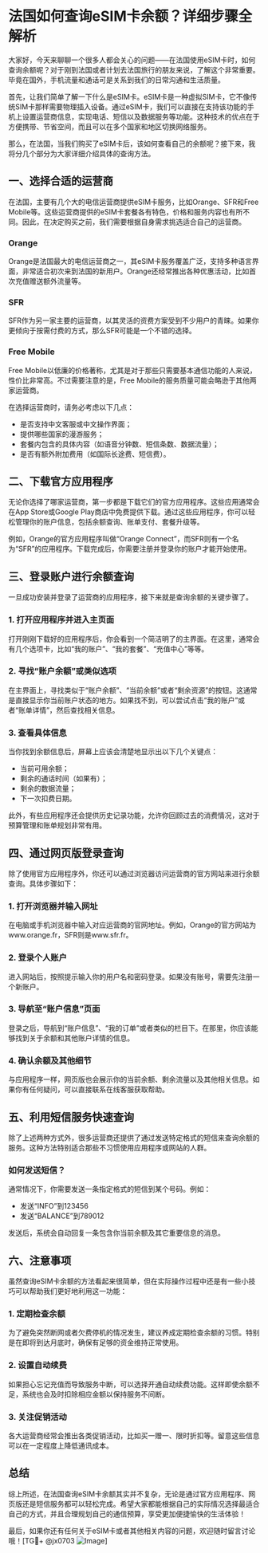 # 法国如何查询eSIM卡余额？详细步骤全解析

大家好，今天来聊聊一个很多人都会关心的问题——在法国使用eSIM卡时，如何查询余额呢？对于刚到法国或者计划去法国旅行的朋友来说，了解这个非常重要。毕竟在国外，手机流量和通话可是关系到我们的日常沟通和生活质量。

首先，让我们简单了解一下什么是eSIM卡。eSIM卡是一种虚拟SIM卡，它不像传统SIM卡那样需要物理插入设备。通过eSIM卡，我们可以直接在支持该功能的手机上设置运营商信息，实现电话、短信以及数据服务等功能。这种技术的优点在于方便携带、节省空间，而且可以在多个国家和地区切换网络服务。

那么，在法国，当我们购买了eSIM卡后，该如何查看自己的余额呢？接下来，我将分几个部分为大家详细介绍具体的查询方法。

## 一、选择合适的运营商

在法国，主要有几个大的电信运营商提供eSIM卡服务，比如Orange、SFR和Free Mobile等。这些运营商提供的eSIM卡套餐各有特色，价格和服务内容也有所不同。因此，在决定购买之前，我们需要根据自身需求挑选适合自己的运营商。

### Orange
Orange是法国最大的电信运营商之一，其eSIM卡服务覆盖广泛，支持多种语言界面，非常适合初次来到法国的新用户。Orange还经常推出各种优惠活动，比如首次充值赠送额外流量等。

### SFR
SFR作为另一家主要的运营商，以其灵活的资费方案受到不少用户的青睐。如果你更倾向于按需付费的方式，那么SFR可能是一个不错的选择。

### Free Mobile
Free Mobile以低廉的价格著称，尤其是对于那些只需要基本通信功能的人来说，性价比非常高。不过需要注意的是，Free Mobile的服务质量可能会略逊于其他两家运营商。

在选择运营商时，请务必考虑以下几点：
- 是否支持中文客服或中文操作界面；
- 提供哪些国家的漫游服务；
- 套餐内包含的具体内容（如语音分钟数、短信条数、数据流量）；
- 是否有额外附加费用（如国际长途费、短信费）。

## 二、下载官方应用程序

无论你选择了哪家运营商，第一步都是下载它们的官方应用程序。这些应用通常会在App Store或Google Play商店中免费提供下载。通过这些应用程序，你可以轻松管理你的账户信息，包括余额查询、账单支付、套餐升级等。

例如，Orange的官方应用程序叫做“Orange Connect”，而SFR则有一个名为“SFR”的应用程序。下载完成后，你需要注册并登录你的账户才能开始使用。

## 三、登录账户进行余额查询

一旦成功安装并登录了运营商的应用程序，接下来就是查询余额的关键步骤了。

### 1. 打开应用程序并进入主页面
打开刚刚下载好的应用程序后，你会看到一个简洁明了的主界面。在这里，通常会有几个选项卡，比如“我的账户”、“我的套餐”、“充值中心”等等。

### 2. 寻找“账户余额”或类似选项
在主界面上，寻找类似于“账户余额”、“当前余额”或者“剩余资源”的按钮。这通常是直接显示你当前账户状态的地方。如果找不到，可以尝试点击“我的账户”或者“账单详情”，然后查找相关信息。

### 3. 查看具体信息
当你找到余额信息后，屏幕上应该会清楚地显示出以下几个关键点：
- 当前可用余额；
- 剩余的通话时间（如果有）；
- 剩余的数据流量；
- 下一次扣费日期。

此外，有些应用程序还会提供历史记录功能，允许你回顾过去的消费情况，这对于预算管理和账单规划非常有用。

## 四、通过网页版登录查询

除了使用官方应用程序外，你还可以通过浏览器访问运营商的官方网站来进行余额查询。具体步骤如下：

### 1. 打开浏览器并输入网址
在电脑或手机浏览器中输入对应运营商的官网地址。例如，Orange的官方网站为www.orange.fr，SFR则是www.sfr.fr。

### 2. 登录个人账户
进入网站后，按照提示输入你的用户名和密码登录。如果没有账号，需要先注册一个新账户。

### 3. 导航至“账户信息”页面
登录之后，导航到“账户信息”、“我的订单”或者类似的栏目下。在那里，你应该能够找到关于余额和其他账户详情的信息。

### 4. 确认余额及其他细节
与应用程序一样，网页版也会展示你的当前余额、剩余流量以及其他相关信息。如果你有任何疑问，可以直接联系在线客服获取帮助。

## 五、利用短信服务快速查询

除了上述两种方式外，很多运营商还提供了通过发送特定格式的短信来查询余额的服务。这种方法特别适合那些不习惯使用应用程序或网站的人群。

### 如何发送短信？
通常情况下，你需要发送一条指定格式的短信到某个号码。例如：
- 发送“INFO”到123456
- 发送“BALANCE”到789012

发送后，系统会自动回复一条包含你当前余额及其它重要信息的消息。

## 六、注意事项

虽然查询eSIM卡余额的方法看起来很简单，但在实际操作过程中还是有一些小技巧可以帮助我们更好地利用这一功能：

### 1. 定期检查余额
为了避免突然断网或者欠费停机的情况发生，建议养成定期检查余额的习惯。特别是在即将到达月底时，确保有足够的资金维持正常使用。

### 2. 设置自动续费
如果担心忘记充值而导致服务中断，可以选择开通自动续费功能。这样即使余额不足，系统也会及时扣除相应金额以保持服务不间断。

### 3. 关注促销活动
各大运营商经常会推出各类促销活动，比如买一赠一、限时折扣等。留意这些信息可以在一定程度上降低通讯成本。

## 总结

综上所述，在法国查询eSIM卡余额其实并不复杂，无论是通过官方应用程序、网页版还是短信服务都可以轻松完成。希望大家都能根据自己的实际情况选择最适合自己的方式，并且合理规划自己的通信预算，享受更加便捷愉快的生活体验！

最后，如果你还有任何关于eSIM卡或者其他相关内容的问题，欢迎随时留言讨论哦！[TG💪+ @jx0703 ![Image](https://github.com/user-attachments/assets/dbca1d08-cadb-493c-b0ec-ad6f7a83f270)]